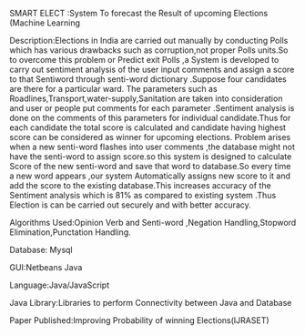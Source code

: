 SMART ELECT :System To forecast the Result of upcoming Elections (Machine Learning

Description:Elections in India are carried out manually by conducting Polls which has various drawbacks such as corruption,not proper Polls units.So to overcome this problem or Predict exit Polls ,a System is developed to carry out sentiment analysis of the user input comments and assign a score to that  Sentiword through senti-word dictionary .Suppose four candidates are there for a particular ward. The parameters such as Roadlines,Transport,water-supply,Sanitation are taken into consideration and user or people put comments for each parameter .Sentiment analysis is done on the comments of this parameters for individual candidate.Thus for each candidate the total score is calculated and candidate having highest score can be considered as winner for upcoming elections.
	Problem arises when a new senti-word flashes into user comments ,the database might not have the senti-word to assign score.so this system is designed to calculate Score of the new senti-word and save that word to database.So every time a new word appears ,our system Automatically assigns new score to it and add the score to the existing database.This increases accuracy of the Sentiment analysis which is 81% as compared to existing system .Thus Election is can be carried out securely and with better accuracy.
	
Algorithms Used:Opinion Verb and Senti-word ,Negation Handling,Stopword Elimination,Punctation Handling.

Database: Mysql

GUI:Netbeans Java

Language:Java/JavaScript

Java Library:Libraries to perform Connectivity between Java and Database

Paper Published:Improving Probability of winning Elections(IJRASET)

